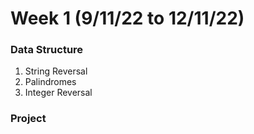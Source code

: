 # Week 1 (9/11/22 to 12/11/22)
### Data Structure
1. String Reversal
2. Palindromes
3. Integer Reversal

### Project

